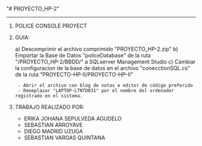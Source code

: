 "# PROYECTO_HP-2" 


-------------------------------------

1. POLICE CONSOLE PROYECT

2. GUIA:

    a) Descomprimir el archivo comprimido  "PROYECTO_HP-2.zip"
    b) Emportar la Base de Datos "policeDatabase" de la ruta "/PROYECTO_HP-2/BBDD/" a SQLserver Management Studio 
    c) Cambiar la configuracion de la base de datos en el archivo "conecctionSQL.cs" de la ruta "PROYECTO-HP-II/PROYECTO-HP-II"

        - Abrir el archivo con blog de notas o editor de código preferido
        - Reemplazar "LAPTOP-LTNTD031" por el nombre del ordenador registrado en el sistema.

2. TRABAJO REALIZADO POR:

    - ERIKA JOHANA SEPULVEDA AGUDELO
    - SEBASTIAN ARROYAVE 
    - DIEGO MADRID UZUGA
    - SEBASTIAN VARGAS QUINTANA


